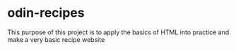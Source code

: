 # odin-recipes
This purpose of this project is to apply the basics of HTML into practice
and make a very basic recipe website